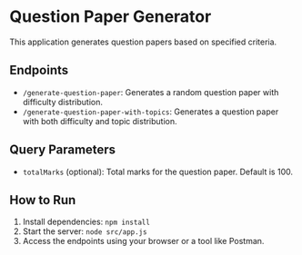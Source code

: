 # Question Paper Generator

This application generates question papers based on specified criteria.

## Endpoints

- `/generate-question-paper`: Generates a random question paper with difficulty distribution.
- `/generate-question-paper-with-topics`: Generates a question paper with both difficulty and topic distribution.

## Query Parameters

- `totalMarks` (optional): Total marks for the question paper. Default is 100.

## How to Run

1. Install dependencies: `npm install`
2. Start the server: `node src/app.js`
3. Access the endpoints using your browser or a tool like Postman.
